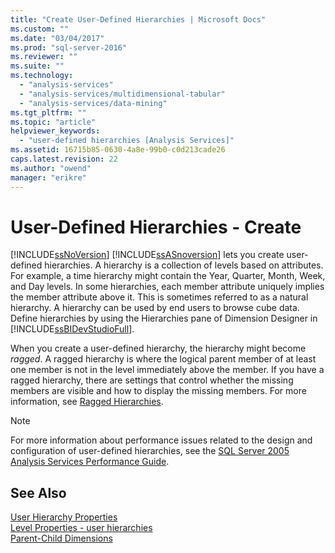 ```yaml
---
title: "Create User-Defined Hierarchies | Microsoft Docs"
ms.custom: ""
ms.date: "03/04/2017"
ms.prod: "sql-server-2016"
ms.reviewer: ""
ms.suite: ""
ms.technology: 
  - "analysis-services"
  - "analysis-services/multidimensional-tabular"
  - "analysis-services/data-mining"
ms.tgt_pltfrm: ""
ms.topic: "article"
helpviewer_keywords: 
  - "user-defined hierarchies [Analysis Services]"
ms.assetid: 16715b85-0630-4a8e-99b0-c0d213cade26
caps.latest.revision: 22
ms.author: "owend"
manager: "erikre"
---
```

# User-Defined Hierarchies - Create
  [!INCLUDE[ssNoVersion](../../advanced-analytics/r-services/includes/ssnoversion-md.md)] [!INCLUDE[ssASnoversion](../../analysis-services/includes/ssasnoversion-md.md)] lets you create user-defined hierarchies. A hierarchy is a collection of levels based on attributes. For example, a time hierarchy might contain the Year, Quarter, Month, Week, and Day levels. In some hierarchies, each member attribute uniquely implies the member attribute above it. This is sometimes referred to as a natural hierarchy. A hierarchy can be used by end users to browse cube data. Define hierarchies by using the Hierarchies pane of Dimension Designer in [!INCLUDE[ssBIDevStudioFull](../../analysis-services/includes/ssbidevstudiofull-md.md)].  
  
 When you create a user-defined hierarchy, the hierarchy might become *ragged*. A ragged hierarchy is where the logical parent member of at least one member is not in the level immediately above the member. If you have a ragged hierarchy, there are settings that control whether the missing members are visible and how to display the missing members. For more information, see [Ragged Hierarchies](../Topic/Ragged%20Hierarchies.md).  
  
> [!NOTE]  
>  For more information about performance issues related to the design and configuration of user-defined hierarchies, see the [SQL Server 2005 Analysis Services Performance Guide](http://go.microsoft.com/fwlink/?LinkId=81621).  
  
## See Also  
 [User Hierarchy Properties](../Topic/User%20Hierarchy%20Properties.md)   
 [Level Properties - user hierarchies](../Topic/Level%20Properties%20-%20user%20hierarchies.md)   
 [Parent-Child Dimensions](../Topic/Parent-Child%20Dimensions.md)  
  
  